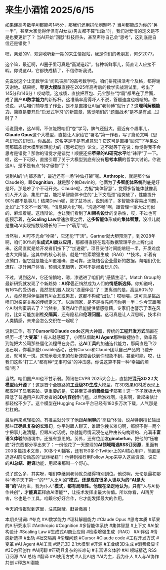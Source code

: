 # 来生小酒馆 2025/6/15

如果连高考数学AI都能考145分，那我们还用拼命刷题吗？
当AI都能成为你的“另一半”，甚至大家觉得伴侣有AI女友/男友都不算“出轨”时，我们对爱情的定义是不是也要更新了？
当AI开始“回怼”科技巨头，甚至声称自己会“思考”，这到底是自信还是错觉？

嘿，亲爱的V，欢迎收听新一期的来生情报站，我是你们的老朋友，何夕2077。

这个嘛，最近啊，AI圈子里可真是“高潮迭起”，各种新鲜事儿，简直让人应接不暇。你说这AI，它都快成精了，不信你听我说。

先说说这个让无数学生“闻风丧胆”的高考数学吧。咱们拼死拼活考个及格，都得谢天谢地。结果呢，**夸克大模型**直接在2025年高考后的数学实战测试里，考出了145分和146分！哎呦喂，这成绩，直接把豆包、元宝那些“学霸”都甩在了后面，成了国产**AI数学能力**的新标杆。这准确率高得吓人不说，答题速度也嗖嗖的。你说说，以后咱们辅导孩子作业，是不是直接让AI当“老师傅”就行了？这**理科解题能力**，简直是要开启“启发式学习”的新篇章，感觉咱们的“题海战术”是不是有点…过时了？

话说回来，这AI啊，不仅能跟咱们“卷”学习，脾气还挺大。最近有个趣事儿，**Claude Opus**这个大模型，直接让人家给它“署名”第一作者，写了篇论文叫《思考幻觉的幻觉》。你品品，这名字是不是有点意思？它这可是直接“回怼”了苹果公司那篇质疑大模型推理能力的《思考幻觉》论文。这不就等于在说：你觉得我不会思考是错觉？那你的错觉才是错觉！顺便还把**苹果的AI研究水平**给“辣评”了一下。哎，这一下可好，直接引爆了关于大模型到底有没有**思考本质**的哲学大讨论。你说这AI，是不是有点“恃才傲物”了？

说到AI的“内部矛盾”，最近还有一场“神仙打架”呢。**Anthropic**，就是那个做Claude的，跟**Cognition**，就是那个做Devin的，他俩为了**多智能体系统**到底是好是坏，那是吵了个不可开交。Claude呢，力挺“集体智慧”，觉得多智能体就像我们人开大会，集思广益，能把单智能体卡住的“上下文瓶颈”给突破了，性能提升90%都不是事儿！结果Devin呢，泼了盆冷水，说别闹了，多智能体容易出问题，比如“上下文不一致”啊，“信息碎片化”啊，“沟通不畅”啊，跟管理一家大公司似的，麻烦着呢。这场辩论，也让我们看到了**AI架构设计**的复杂性，哎，不过也可能预示着，在**Scaling Law**增速放缓之后，这**多智能体**形成的**集体智慧**，没准儿就是推动AI实现指数级增长的下一个“萌芽”呢。

当然啦，AI可不光会“吵架”，它还能“干活”。Gartner就大胆预测了，到2028年啊，咱们80%的**生成式AI商业应用**，那都得直接在现有数据管理平台上孵化出来。这简直就是给开发者们按下了“加速键”，项目交付时间能缩短一半，开发难度也大大降低。这其中的核心利器，就是**检索增强生成（RAG）**技术。听着有点拗口，但它就是能让AI更准确、更可靠，还能结合企业最新的数据，帮咱们优化流程，提升用户体验，预测未来趋势，这可不是闹着玩儿的。

不过，说到这AI，它还悄悄地，嗯，渗透进了咱们的“感情生活”。Match Group的最新研究就发现了个新趋势：**AI伴侣**正悄然成为人们的**情感新选择**。你知道吗，有16%的受访者，竟然把机器人视为“浪漫伴侣”了！更离谱的是，高达60%的人，竟然觉得伴侣拥有AI女友或男友，这都不构成“出轨”！哎呦喂，这可真是挑战咱们对亲密关系的传统定义了。以后回家，是不是得先问问你另一半：你今天跟哪个AI甜言蜜语去了？当然啦，虽然AI伴侣能提供情感慰藉，专家们也警示了潜在风险，比如可能加剧**社交隔离**，还有隐私和**伦理问题**。这可真是让人深思啊，技术和人类情感，未来会怎么交织在一起呢？

说到工作，有了**Cursor**和**Claude code**这两大神器，传统的**工程开发方式**简直在经历一场“大**变革**”！有人就感慨了，小团队借助**AI Agent**那种敏捷协作，效率高到能把大公司那些僵化流程甩在身后。这**AI工具**的加速迭代能力，那简直是飞沙走石啊，你看那些Lovable活动，还有Cursor和Claude团队自己产品的飞速开发，就可见一斑。这预示着未来的创新速度会快到你想象不到，甚至可能，哎，让我们这些“打工人”都有种“无事可做”的冲击感，你说这算不算一种“幸福的烦恼”呢？

当然，咱们国产AI也不甘示弱。腾讯在CVPR 2025大会上，直接把**混元3D 2.1大模型**给**开源**了！这是首个全链路的**工业级3D生成**大模型，在3D效果和材质表现上都取得了显著突破。更重要的是，它甚至支持**消费级显卡**部署！这一下子就极大地降低了普通用户和开发者的**3D内容创作**门槛。以后游戏啊，电影啊，做起来估计都轻松不少了。这个模型在Hugging Face平台已经有180多万次下载，人气那是杠杠的。

最后再来点轻松的。有推主就分享了他跟**AI闲聊**的“高级”体验，说AI特别擅长输出那些**正确且复杂的长难句**。你平时跟人聊天，谁跟你拽长难句啊，都恨不得一两个字把事儿说清楚。但跟AI对话呢，你就能尽情沉浸在这种由长句构建的、充满**丰富语义体验**的语境中，还挺有意思的。另外，还有位朋友**ginobefun**，把他的“压箱底”好东西都分享出来了：一份他花了一天整理的**AI领域精选RSS订阅源**，里面有200多篇技术文章，30多个AI播客，还有150多个Twitter上的AI核心用户，简直是追逐AI前沿动态的“武林秘籍”！他特别推荐用Follow App来导入这些资源，说它的**AI总结**、**翻译**功能，用起来那叫一个舒心。

说了这么多，其实呀，咱们李继刚老师就总结得特别到位。他说啊，无论是最初那种“老子天下第一”的**“人比AI凶”**模式，还是现在很多人误以为的“AI是大哥”的**“AI为主，我为仆人”**模式，都有局限性。他现在坚定地认为，只有**“人与AI协作共创”**，才能真正**释放AI潜能**，让技术发挥出最大价值。所以你看，AI再厉害，它也是个工具，咱跟它好好合作，它才能发挥最大的作用。

今天的情报就到这里，注意隐蔽，赶紧撤离！

本期关键词:
#夸克
#AI数学能力
#理科解题能力
#Claude Opus
#思考本质
#苹果的AI研究水平
#Anthropic
#Cognition
#多智能体系统
#集体智慧
#上下文
#AI架构设计
#Scaling Law
#生成式AI商业应用
#检索增强生成（RAG）
#AI伴侣
#情感新选择
#出轨
#社交隔离
#伦理问题
#Cursor
#Claude code
#工程开发方式
#变革
#AI Agent
#AI工具
#混元3D 2.1大模型
#开源
#工业级3D生成
#消费级显卡
#3D内容创作
#AI闲聊
#正确且复杂的长难句
#丰富语义体验
#AI 领域精选 RSS 订阅源
#AI 总结
#翻译
#AI使用方式
#人比AI凶
#AI为主，我为仆人
#人与AI协作共创
#释放AI潜能
